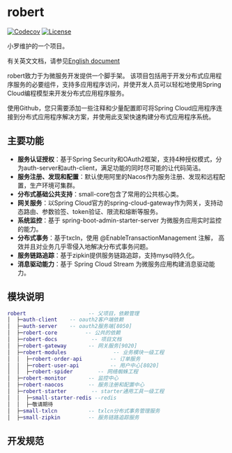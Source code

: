 # robert

[![Codecov](https://codecov.io/gh/alibaba/spring-cloud-alibaba/branch/master/graph/badge.svg)](https://codecov.io/gh/alibaba/spring-cloud-alibaba)
[![License](https://img.shields.io/badge/license-Apache%202-4EB1BA.svg)](https://www.apache.org/licenses/LICENSE-2.0.html)

小罗维护的一个项目。

有关英文文档，请参见[English document](https://github.com/yulo2020/robert/blob/master/README-en.md)

robert致力于为微服务开发提供一个脚手架。 该项目包括用于开发分布式应用程序服务的必要组件，支持多应用程序访问，并使开发人员可以轻松地使用Spring Cloud编程模型来开发分布式应用程序服务。

使用Github，您只需要添加一些注释和少量配置即可将Spring Cloud应用程序连接到分布式应用程序解决方案，并使用此支架快速构建分布式应用程序系统。

## 主要功能
* **服务认证授权**：基于Spring Security和OAuth2框架，支持4种授权模式，分为auth-server和auth-client，满足功能的同时尽可能的让代码简洁。
* **服务注册、发现和配置**：默认使用阿里的Nacos作为服务注册、发现和远程配置，生产环境可集群。
* **分布式基础公共支持**：small-core包含了常用的公共核心类。
* **网关服务**：以Spring Cloud官方的spring-cloud-gateway作为网关，支持动态路由、参数验签、token验证、限流和熔断等服务。
* **系统监控**：基于 spring-boot-admin-starter-server 为微服务应用实时监控的能力。
* **分布式事务**：基于txcln，使用 @EnableTransactionManagement 注解， 高效并且对业务几乎零侵入地解决分布式事务问题。
* **服务链路追踪**：基于zipkin提供服务链路追踪，支持mysql持久化。
* **消息驱动能力**：基于 Spring Cloud Stream 为微服务应用构建消息驱动能力。



## 模块说明
```lua
robert                    -- 父项目，依赖管理
│  ├─auth-client    -- oauth2客户端依赖
│  ├─auth-server    -- oauth2服务端[8050]
│  ├─robert-core         -- 公共的依赖
│  ├─robert-docs           -- 项目文档
│  ├─robert-gateway       -- 网关服务[9020]
│  ├─robert-modules               -- 业务模块一级工程
│  │  ├─robert-order-api         -- 订单服务
│  │  ├─robert-user-api          -- 用户中心[8020]
│  │  ├─robert-spider        -- 网络蜘蛛工程
│  ├─robert-monitor       -- 监控中心
│  ├─robert-naocos        -- 服务注册和配置中心
│  ├─robert-starter        -- starter通用工具一级工程
│  │  ├─small-starter-redis --redis
│  │  ├─敬请期待
│  ├─small-txlcn          -- txlcn分布式事务管理服务
│  ├─small-zipkin         -- 服务链路追踪服务

```


## 开发规范




